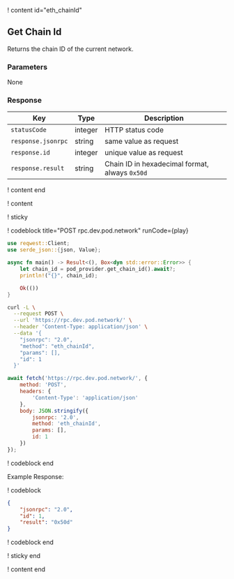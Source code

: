 <script>
    async function play() {
        return fetch('https://rpc.dev.pod.network/', {
            method: 'POST',
            headers: {
                'Content-Type': 'application/json',
            },
            body: JSON.stringify({
                jsonrpc: '2.0',
                method: 'eth_chainId',
                params: [],
                id: 1
            })
        })
    }
</script>

! content id="eth_chainId"

## Get Chain Id

Returns the chain ID of the current network.

### Parameters

None

### Response

| Key                | Type    | Description                                    |
| ------------------ | ------- | ---------------------------------------------- |
| `statusCode`       | integer | HTTP status code                               |
| `response.jsonrpc` | string  | same value as request                          |
| `response.id`      | integer | unique value as request                        |
| `response.result`  | string  | Chain ID in hexadecimal format, always `0x50d` |

! content end

! content

! sticky

! codeblock title="POST rpc.dev.pod.network" runCode={play}

```rust alias="rust"
use reqwest::Client;
use serde_json::{json, Value};

async fn main() -> Result<(), Box<dyn std::error::Error>> {
    let chain_id = pod_provider.get_chain_id().await?;
    println!("{}", chain_id);

    Ok(())
}
```

```bash alias="curl"
curl -L \
  --request POST \
  --url 'https://rpc.dev.pod.network/' \
  --header 'Content-Type: application/json' \
  --data '{
    "jsonrpc": "2.0",
    "method": "eth_chainId",
    "params": [],
    "id": 1
  }'
```

```js alias="javascript"
await fetch('https://rpc.dev.pod.network/', {
	method: 'POST',
	headers: {
		'Content-Type': 'application/json'
	},
	body: JSON.stringify({
		jsonrpc: '2.0',
		method: 'eth_chainId',
		params: [],
		id: 1
	})
});
```

! codeblock end

Example Response:

! codeblock

```json
{
    "jsonrpc": "2.0",
    "id": 1,
    "result": "0x50d"
}
```

! codeblock end

! sticky end

! content end
